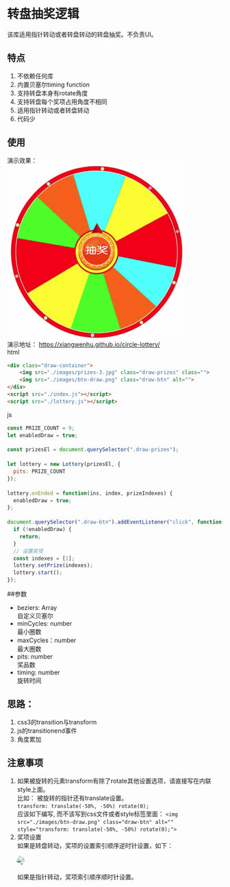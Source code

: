 # 转盘抽奖逻辑
该库适用指针转动或者转盘转动的转盘抽奖。不负责UI。

## 特点
1. 不依赖任何库
2. 内置贝塞尔timing function
3. 支持转盘本身有rotate角度
4. 支持转盘每个奖项占用角度不相同
5. 适用指针转动或者转盘转动
6. 代码少

## 使用
演示效果：  
![xx](./docs/cLottery.gif)   
演示地址： https://xiangwenhu.github.io/circle-lottery/  
html
```html
<div class="draw-container">
    <img src="./images/prizes-3.jpg" class="draw-prizes" class="">
    <img src="./images/btn-draw.png" class="draw-btn" alt="">   
</div>
<script src="./index.js"></script>
<script src="./lottery.js"></script>

```
js
```js
const PRIZE_COUNT = 9;
let enabledDraw = true;

const prizesEl = document.querySelector(".draw-prizes");

let lottery = new Lottery(prizesEl, {
  pits: PRIZE_COUNT
});

lottery.onEnded = function(ins, index, prizeIndexes) {
  enabledDraw = true;
};

document.querySelector(".draw-btn").addEventListener("click", function() {
  if (!enabledDraw) {
    return;
  }
  // 设置奖项
  const indexes = [1];
  lottery.setPrize(indexes);
  lottery.start();
});

```
##参数
* beziers: Array   
自定义贝塞尔
* minCycles: number  
最小圈数
* maxCycles：number   
最大圈数   
* pits: number  
奖品数
* timing: number  
旋转时间


## 思路：
1. css3的transition与transform
2. js的transitionend事件
3. 角度累加



## 注意事项
1. 如果被旋转的元素transform有除了rotate其他设置选项，请直接写在内联style上面。   
比如： 被旋转的指针还有translate设置。  
`transform: translate(-50%, -50%) rotate(0);`   
应该如下编写, 而不该写到css文件或者style标签里面：
`<img src="./images/btn-draw.png" class="draw-btn" alt="" style="transform: translate(-50%, -50%) rotate(0);">`
2. 奖项设置    
   如果是转盘转动，奖项的设置索引顺序逆时针设置，如下：  
    <br>
   <img src="https://xiangwenhu.github.io/circle-lottery/images/prizes-2.jpg" style="transform: rotate(30deg)" height="150px">
   <br> <br>
   如果是指针转动，奖项索引顺序顺时针设置。